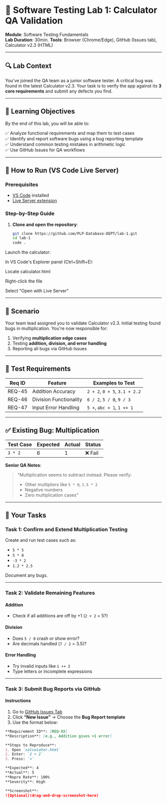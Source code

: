 # 🧪 Software Testing Lab 1: Calculator QA Validation

**Module**: Software Testing Fundamentals  
**Lab Duration**: 30min.
**Tools**: Browser (Chrome/Edge), GitHub (Issues tab), Calculator v2.3 (HTML)

---

## 🔍 Lab Context

You’ve joined the QA team as a junior software tester. A critical bug was found in the latest Calculator v2.3. Your task is to verify the app against its **3 core requirements** and submit any defects you find.

---

## 🎯 Learning Objectives

By the end of this lab, you will be able to:

✅ Analyze functional requirements and map them to test cases  
✅ Identify and report software bugs using a bug reporting template  
✅ Understand common testing mistakes in arithmetic logic  
✅ Use GitHub Issues for QA workflows

---
## 🚀 How to Run (VS Code Live Server)

### **Prerequisites**
- [VS Code](https://code.visualstudio.com/download) installed
- [Live Server extension](https://marketplace.visualstudio.com/items?itemName=ritwickdey.LiveServer)

### **Step-by-Step Guide**

1. **Clone and open the repository**:
   ```bash
   git clone https://github.com/PLP-Database-DEPT/lab-1.git
   cd lab-1
   code .

Launch the calculator:

In VS Code's Explorer panel (Ctrl+Shift+E):

Locate calculator.html

Right-click the file

Select "Open with Live Server"

---

## 📝 Scenario

Your team lead assigned you to validate Calculator v2.3. Initial testing found bugs in multiplication. You're now responsible for:  
1. Verifying **multiplication edge cases**  
2. Testing **addition, division, and error handling**  
3. Reporting all bugs via GitHub Issues

---

## 📂 Test Requirements

| Req ID  | Feature               | Examples to Test              |
|---------|------------------------|-------------------------------|
| REQ-45  | Addition Accuracy       | `2 + 2`, `0 + 5`, `3.1 + 2.2` |
| REQ-46  | Division Functionality  | `6 / 2`, `5 / 0`, `9 / 3`     |
| REQ-47  | Input Error Handling    | `5 +`, `abc + 1`, `1 ++ 1`    |

---

## ✅ Existing Bug: Multiplication

| Test Case | Expected | Actual | Status  |
|-----------|----------|--------|---------|
| `3 * 2`   | 6        | 1      | ❌ Fail |

**Senior QA Notes**:  
> "Multiplication seems to subtract instead. Please verify:  
> - Other multipliers like `5 * 0`, `1.5 * 2`  
> - Negative numbers  
> - Zero multiplication cases"

---

## 🧪 Your Tasks

### Task 1: Confirm and Extend Multiplication Testing

Create and run test cases such as:
- `5 * 5`
- `5 * 0`
- `-3 * 2`
- `1.2 * 2.5`

Document any bugs.

---

### Task 2: Validate Remaining Features

#### Addition
- Check if all additions are off by +1 (`2 + 2` = 5?)

#### Division
- Does `5 / 0` crash or show error?  
- Are decimals handled (`7 / 2` = 3.5)?

#### Error Handling
- Try invalid inputs like `1 ++ 2`  
- Type letters or incomplete expressions

---

### Task 3: Submit Bug Reports via GitHub

#### Instructions

1. Go to [GitHub Issues Tab](https://github.com/PLP-Database-DEPT/swt-01/issues)  
2. Click **“New Issue”** → Choose the **Bug Report template**  
3. Use the format below:

```markdown
**Requirement ID**: [REQ-XX]  
**Description**: [e.g., Addition gives +1 error]

**Steps to Reproduce**:  
1. Open `calculator.html`  
2. Enter: `2 + 2`  
3. Press: `=`

**Expected**: 4  
**Actual**: 5  
**Repro Rate**: 100%  
**Severity**: High

**Screenshot**:  
![Optional](drag-and-drop-screenshot-here)
